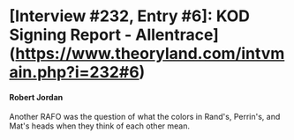 # [Interview #232, Entry #6]: KOD Signing Report - Allentrace](https://www.theoryland.com/intvmain.php?i=232#6)

#### Robert Jordan

Another RAFO was the question of what the colors in Rand's, Perrin's, and Mat's heads when they think of each other mean.

